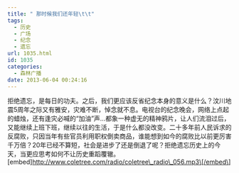 ```yaml
---
title: " 那时候我们还年轻\t\t"
tags:
  - 历史
  - 广场
  - 纪念
  - 遗忘
url: 1035.html
id: 1035
categories:
  - 森林广播
date: 2013-06-04 00:24:16
---
```


拒绝遗忘，是每日的功夫。之后，我们更应该反省纪念本身的意义是什么？汶川地震5周年之际又有雅安，灾难不断，悼念就不息。电视台的纪念晚会，网络上点起的蜡烛，还有逢灾必喊的“加油”声...都象一种虚无的精神鸦片，让人们流泪过后，又能继续上班下班，继续以往的生活，于是什么都没改变。二十多年前人民诉求的反腐败，只因当年有些官员利用职权倒卖商品，谁能想到如今的腐败比以前更厉害千万倍？20年已经不算短，社会是进步了还是倒退了呢？拒绝遗忘历史上的今天，当更应思考如何不让历史重蹈覆辙。   \[embed\]http://www.coletree.com/radio/coletree\_radio\_056.mp3\[/embed\]